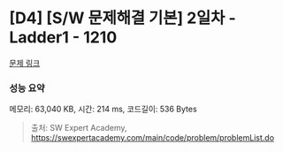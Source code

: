 # [D4] [S/W 문제해결 기본] 2일차 - Ladder1 - 1210 

[문제 링크](https://swexpertacademy.com/main/code/problem/problemDetail.do?contestProbId=AV14ABYKADACFAYh) 

### 성능 요약

메모리: 63,040 KB, 시간: 214 ms, 코드길이: 536 Bytes



> 출처: SW Expert Academy, https://swexpertacademy.com/main/code/problem/problemList.do